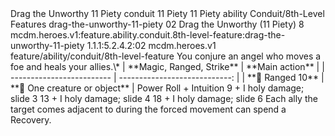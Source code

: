 <ability>
  <name>Drag the Unworthy</name>
  <cost>11 Piety</cost>
  <metadata>
    <class>conduit</class>
    <cost>11 Piety</cost>
    <cost_amount>11</cost_amount>
    <cost_resource>Piety</cost_resource>
    <feature_type>ability</feature_type>
    <file_dpath>Conduit/8th-Level Features</file_dpath>
    <item_id>drag-the-unworthy-11-piety</item_id>
    <item_index>02</item_index>
    <item_name>Drag the Unworthy (11 Piety)</item_name>
    <level>8</level>
    <scc>mcdm.heroes.v1:feature.ability.conduit.8th-level-feature:drag-the-unworthy-11-piety</scc>
    <scdc>1.1.1:5.2.4.2:02</scdc>
    <source>mcdm.heroes.v1</source>
    <type>feature/ability/conduit/8th-level-feature</type>
  </metadata>
  <effects>
    <effect type="mundane">You conjure an angel who moves a foe and heals your allies.\*
| **Magic, Ranged, Strike** |               **Main action** |
| ------------------------- | ----------------------------: |
| **📏 Ranged 10**          | **🎯 One creature or object** |</effect>
    <effect type="roll">
      <roll>Power Roll + Intuition</roll>
      <t1>9 + I holy damage; slide 3</t1>
      <t2>13 + I holy damage; slide 4</t2>
      <t3>18 + I holy damage; slide 6</t3>
    </effect>
    <effect type="mundane">Each ally the target comes adjacent to during the forced movement can spend a Recovery.</effect>
  </effects>
</ability>
